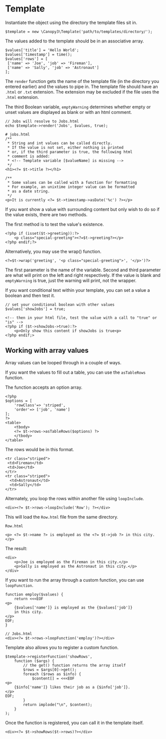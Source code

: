 # Template

Instantiate the object using the directory the template files sit in.

```
$template = new \Canopy3\Template('path/to/templates/directory/');
```

The values added to the template should be in an associative array.

```
$values['title'] = 'Hello World';
$values['timestamp'] = time();
$values['rows'] = [
 ['name' => 'Joe', 'job' => 'Fireman'],
 ['name' => 'Sally', 'job' => 'Astronaut']
];
```

The ```render``` function gets the name of the template file (in the directory you entered earlier) and the values to pipe in. The template file should have an ``.html`` or ``.txt`` extension. The extension may be excluded if the file uses the ``.html`` extension.

The third Boolean variable, ``emptyWarning`` determines whether empty or unset values are displayed as blank or with an html comment.

```
// Jobs will resolve to Jobs.html
echo $template->render('Jobs', $values, true);
```



```
# jobs.html
/**
 * String and int values can be called directly.
 * If the value is not set, either nothing is printed
 * or, if the third parameter is true, the following html
 * comment is added:
 * <!-- Template variable [$valueName] is missing -->
 */
<h1><?= $t->title ?></h1>

/**
 * Some values can be called with a function for formatting
 * For example, an unixtime integer value can be formatted
 * as a date string.
 */
<p>It is currently <?= $t->timestamp->asDate('%c') ?></p>
```

If you want show a value with surrounding content but only wish to do so if the value exists, there are two methods.

The first method is to test the value's existence.

```
<?php if (isset($t->greeting)):?>
	<p class="special-greeting"><?=$t->greeting?></p>
<?php endif;?>
```

Alternatively, you may use the wrap() function.

```
<?=$t->wrap('greeting', '<p class="special-greeting">', '</p>')?>
```

The first parameter is the name of the variable. Second and third parameter are what will print on the left and right respectively. If the value is blank and ``emptyWarning`` is true, just the warning will print, not the wrapper.

If you want conditional text within your template, you can set a value a boolean and then test it.

```
// set your conditional boolean with other values
$values['showJobs'] = true;

```

```
<!-- then in your html file, test the value with a call to "true" or "is" -->
<?php if ($t->showJobs->true):?>
	<p>Only show this content if showJobs is true<p>
<?php endif;>
```


## Working with array values

Array values can be looped through in a couple of ways.

If you want the values to fill out a table, you can use the `asTableRows` function.

The function accepts an option array.


```
<?php
$options = [
	'rowClass'=> 'striped',
	'order'=> ['job', 'name']
];
?>
<table>
	<tbody>
	<?= $t->rows->asTableRows($options) ?>
	</tbody>
</table>
```
The rows would be in this format.
  
```
<tr class="striped">
 <td>Fireman</td>
 <td>Joe</td>
</tr>
<tr class="striped">
  <td>Astronaut</td>
  <td>Sally</td>
</tr>
```

Alternately, you loop the rows within another file using `loopInclude`.

```
<div><?= $t->rows->loopInclude('Row'); ?></div>
```

This will load the `Row.html` file from the same directory.

`Row.html`

```
<p> <?= $t->name ?> is employed as the <?= $t->job ?> in this city.</p>
```

The result:

```
<div>
	<p>Joe is employed as the Fireman in this city.</p>
	<p>Sally is employed as the Astronaut in this city.</p>
</div>
```

If you want to run the array through a custom function, you can use `loopFunction`.

```
function employ($values) {
	return <<<EOF
<p>
	{$values['name']} is employed as the {$values['job']}
	in this city.
</p>
EOF;
}
```

```
// Jobs.html
<div><?= $t->rows->loopFunction('employ')?></div>
```

Template also allows you to register a custom function.

```
$template->registerFunction('showRows', 
	function ($args) {
		// the get() function returns the array itself
		$rows = $args[0]->get();
		foreach ($rows as $info) {
			$content[] = <<<EOF
<p>
	{$info['name']} likes their job as a {$info['job']}.
</p>
EOF;
		}
		return implode("\n", $content);
	}
);
```

Once the function is registered, you can call it in the template itself.

```
<div><?= $t->showRows($t->rows)?></div>
```

